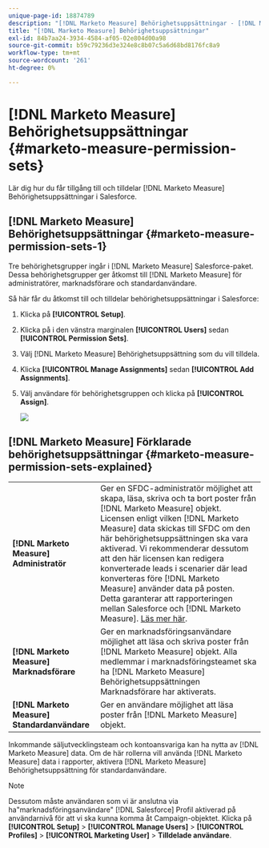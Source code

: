 ```yaml
---
unique-page-id: 18874789
description: "[!DNL Marketo Measure] Behörighetsuppsättningar - [!DNL Marketo Measure] - Produktdokumentation"
title: "[!DNL Marketo Measure] Behörighetsuppsättningar"
exl-id: 84b7aa24-3934-4584-af05-02e804d00a98
source-git-commit: b59c79236d3e324e8c8b07c5a6d68bd8176fc8a9
workflow-type: tm+mt
source-wordcount: '261'
ht-degree: 0%

---
```


# [!DNL Marketo Measure] Behörighetsuppsättningar {#marketo-measure-permission-sets}

Lär dig hur du får tillgång till och tilldelar [!DNL Marketo Measure] Behörighetsuppsättningar i Salesforce.

## [!DNL Marketo Measure] Behörighetsuppsättningar {#marketo-measure-permission-sets-1}

Tre behörighetsgrupper ingår i [!DNL Marketo Measure] Salesforce-paket. Dessa behörighetsgrupper ger åtkomst till [!DNL Marketo Measure] för administratörer, marknadsförare och standardanvändare.

Så här får du åtkomst till och tilldelar behörighetsuppsättningar i Salesforce:

1. Klicka på **[!UICONTROL Setup]**.
1. Klicka på i den vänstra marginalen **[!UICONTROL Users]** sedan **[!UICONTROL Permission Sets]**.
1. Välj [!DNL Marketo Measure] Behörighetsuppsättning som du vill tilldela.
1. Klicka **[!UICONTROL Manage Assignments]** sedan **[!UICONTROL Add Assignments]**.
1. Välj användare för behörighetsgruppen och klicka på **[!UICONTROL Assign]**.

   ![](assets/1-5.png)

## [!DNL Marketo Measure] Förklarade behörighetsuppsättningar {#marketo-measure-permission-sets-explained}

<table> 
 <tbody> 
  <tr> 
   <td><span><strong>[!DNL Marketo Measure] Administratör</strong></span></td> 
   <td><span>Ger en SFDC-administratör möjlighet att skapa, läsa, skriva och ta bort poster från [!DNL Marketo Measure] objekt. Licensen enligt vilken [!DNL Marketo Measure] data skickas till SFDC om den här behörighetsuppsättningen ska vara aktiverad. Vi rekommenderar dessutom att den här licensen kan redigera konverterade leads i scenarier där lead konverteras före [!DNL Marketo Measure] använder data på posten. Detta garanterar att rapporteringen mellan Salesforce och [!DNL Marketo Measure]. <a href="http://releasenotes.docs.salesforce.com/en-us/spring17/release-notes/rn_sales_leads_view_converted.htm">Läs mer här</a>.</span></td> 
  </tr> 
  <tr> 
   <td><span><strong>[!DNL Marketo Measure] Marknadsförare</strong></span></td> 
   <td><span>Ger en marknadsföringsanvändare möjlighet att läsa och skriva poster från [!DNL Marketo Measure] objekt. Alla medlemmar i marknadsföringsteamet ska ha [!DNL Marketo Measure] Behörighetsuppsättningen Marknadsförare har aktiverats. <br></span></td> 
  </tr> 
  <tr> 
   <td><span><strong>[!DNL Marketo Measure] Standardanvändare</strong></span></td> 
   <td><span>Ger en användare möjlighet att läsa poster från [!DNL Marketo Measure] objekt.</span></td> 
  </tr> 
 </tbody> 
</table>

Inkommande säljutvecklingsteam och kontoansvariga kan ha nytta av [!DNL Marketo Measure] data. Om de här rollerna vill använda [!DNL Marketo Measure] data i rapporter, aktivera [!DNL Marketo Measure] Behörighetsuppsättning för standardanvändare.

>[!NOTE]
>
>Dessutom måste användaren som vi är anslutna via ha&quot;marknadsföringsanvändare&quot; [!DNL Salesforce] Profil aktiverad på användarnivå för att vi ska kunna komma åt Campaign-objektet. Klicka på **[!UICONTROL Setup]** > **[!UICONTROL Manage Users]** > **[!UICONTROL Profiles]** > **[!UICONTROL Marketing User]** > **Tilldelade användare**.
